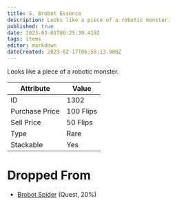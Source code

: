 ```yaml
---
title: S. Brobot Essence
description: Looks like a piece of a robotic monster.
published: true
date: 2023-03-01T00:25:30.419Z
tags: items
editor: markdown
dateCreated: 2023-02-17T06:58:13.900Z
---
```


Looks like a piece of a robotic monster.

|Attribute|Value|
|-|-|
|ID|1302|
|Purchase Price|100 Flips|
|Sell Price|50 Flips|
|Type|Rare|
|Stackable|Yes|


# Dropped From
 * [Brobot Spider](/monsters/brobot-spider) (Quest, 20%)
